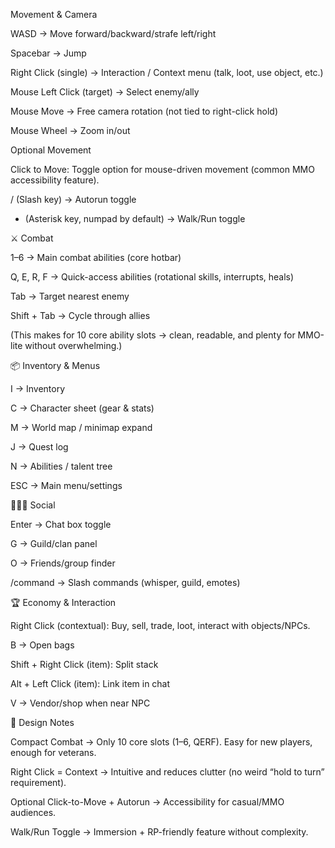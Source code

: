 Movement & Camera

WASD → Move forward/backward/strafe left/right

Spacebar → Jump

Right Click (single) → Interaction / Context menu (talk, loot, use object, etc.)

Mouse Left Click (target) → Select enemy/ally

Mouse Move → Free camera rotation (not tied to right-click hold)

Mouse Wheel → Zoom in/out

Optional Movement

Click to Move: Toggle option for mouse-driven movement (common MMO accessibility feature).

/ (Slash key) → Autorun toggle

* (Asterisk key, numpad by default) → Walk/Run toggle

⚔️ Combat

1–6 → Main combat abilities (core hotbar)

Q, E, R, F → Quick-access abilities (rotational skills, interrupts, heals)

Tab → Target nearest enemy

Shift + Tab → Cycle through allies

(This makes for 10 core ability slots → clean, readable, and plenty for MMO-lite without overwhelming.)

📦 Inventory & Menus

I → Inventory

C → Character sheet (gear & stats)

M → World map / minimap expand

J → Quest log

N → Abilities / talent tree

ESC → Main menu/settings

🧑‍🤝‍🧑 Social

Enter → Chat box toggle

G → Guild/clan panel

O → Friends/group finder

/command → Slash commands (whisper, guild, emotes)

🏆 Economy & Interaction

Right Click (contextual): Buy, sell, trade, loot, interact with objects/NPCs.

B → Open bags

Shift + Right Click (item): Split stack

Alt + Left Click (item): Link item in chat

V → Vendor/shop when near NPC

🎯 Design Notes

Compact Combat → Only 10 core slots (1–6, QERF). Easy for new players, enough for veterans.

Right Click = Context → Intuitive and reduces clutter (no weird “hold to turn” requirement).

Optional Click-to-Move + Autorun → Accessibility for casual/MMO audiences.

Walk/Run Toggle → Immersion + RP-friendly feature without complexity.   